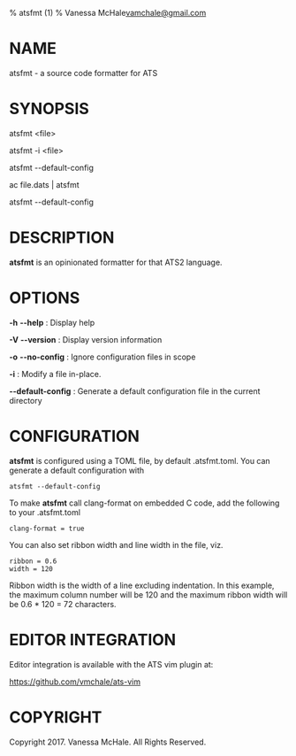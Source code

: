 % atsfmt (1)
% Vanessa McHale<vamchale@gmail.com>

# NAME

atsfmt - a source code formatter for ATS

# SYNOPSIS

  atsfmt \<file\>

  atsfmt -i \<file\>

  atsfmt -\-default-config

  ac file.dats | atsfmt

  atsfmt --default-config

# DESCRIPTION

**atsfmt** is an opinionated formatter for that ATS2 language.

# OPTIONS

**-h** **-\-help**
:   Display help

**-V** **-\-version**
:   Display version information

**-o** **-\-no-config**
:   Ignore configuration files in scope

**-i**
:   Modify a file in-place.

**-\-default-config**
:   Generate a default configuration file in the current directory

# CONFIGURATION

**atsfmt** is configured using a TOML file, by default .atsfmt.toml. You can
generate a default configuration with

```
atsfmt --default-config
```

To make **atsfmt** call clang-format on embedded C code, add the following to
your .atsfmt.toml

```
clang-format = true
```

You can also set ribbon width and line width in the file, viz.

```
ribbon = 0.6
width = 120
```

Ribbon width is the width of a line excluding indentation.
In this example, the maximum column number will be 120 and the maximum ribbon
width will be 0.6 * 120 = 72 characters.

# EDITOR INTEGRATION

Editor integration is available with the ATS vim plugin at:

https://github.com/vmchale/ats-vim

# COPYRIGHT

Copyright 2017. Vanessa McHale. All Rights Reserved.
